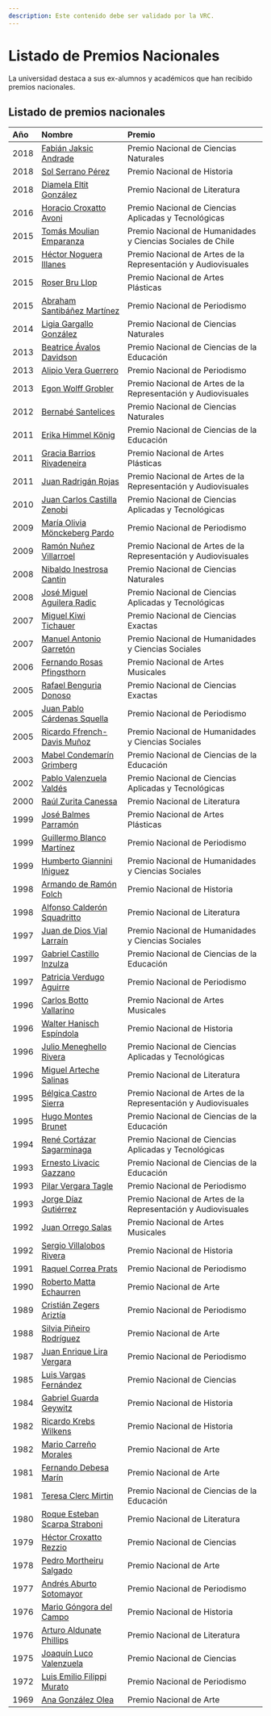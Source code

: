 ```yaml
---
description: Este contenido debe ser validado por la VRC.
---
```


# Listado de Premios Nacionales

La universidad destaca a sus ex-alumnos y académicos que han recibido premios nacionales. 

## Listado de premios nacionales

| Año | Nombre | Premio |
| :--- | :--- | :--- |
| 2018 | [Fabián Jaksic Andrade](https://www.uc.cl/es/la-universidad/premios-nacionales/31449-fabian-jaksic-andrade) | Premio Nacional de Ciencias Naturales |
| 2018 | [Sol Serrano Pérez](https://www.uc.cl/es/la-universidad/premios-nacionales/31450-sol-serrano-perez) | Premio Nacional de Historia |
| 2018 | [Diamela Eltit González](https://www.uc.cl/es/la-universidad/premios-nacionales/31799-diamela-eltit-gonzalez) | Premio Nacional de Literatura |
| 2016 | [Horacio Croxatto Avoni](https://www.uc.cl/es/la-universidad/premios-nacionales/31447-horacio-croxatto-avoni) | Premio Nacional de Ciencias Aplicadas y Tecnológicas |
| 2015 | [Tomás Moulian Emparanza](https://www.uc.cl/es/la-universidad/premios-nacionales/31252-tomas-moulian-emparanza) | Premio Nacional de Humanidades y Ciencias Sociales de Chile |
| 2015 | [Héctor Noguera Illanes](https://www.uc.cl/es/la-universidad/premios-nacionales/22073-hector-noguera-illanes) | Premio Nacional de Artes de la Representación y Audiovisuales |
| 2015 | [Roser Bru Llop](https://www.uc.cl/es/la-universidad/premios-nacionales/31445-roser-bru-llop) | Premio Nacional de Artes Plásticas |
| 2015 | [Abraham Santibáñez Martínez](https://www.uc.cl/es/la-universidad/premios-nacionales/31446-abraham-santibanez-martinez) | Premio Nacional de Periodismo |
| 2014 | [Ligia Gargallo González](https://www.uc.cl/es/la-universidad/premios-nacionales/31443-ligia-gargallo-gonzalez) | Premio Nacional de Ciencias Naturales |
| 2013 | [Beatrice Ávalos Davidson](https://www.uc.cl/es/la-universidad/premios-nacionales/31250-beatrice-avalos-davidson) | Premio Nacional de Ciencias de la Educación |
| 2013 | [Alipio Vera Guerrero](https://www.uc.cl/es/la-universidad/premios-nacionales/31253-alipio-vera-guerrero) | Premio Nacional de Periodismo |
| 2013 | [Egon Wolff Grobler](https://www.uc.cl/es/la-universidad/premios-nacionales/31251-egon-wolff-grobler) | Premio Nacional de Artes de la Representación y Audiovisuales |
| 2012 | [Bernabé Santelices](https://www.uc.cl/es/la-universidad/premios-nacionales/9670-bernabe-santelices) | Premio Nacional de Ciencias Naturales |
| 2011 | [Erika Himmel König](https://www.uc.cl/es/la-universidad/premios-nacionales/7369-erika-himmel-koenig) | Premio Nacional de Ciencias de la Educación |
| 2011 | [Gracia Barrios Rivadeneira](https://www.uc.cl/es/la-universidad/premios-nacionales/7347-gracia-barrios-rivadeneira-1927) | Premio Nacional de Artes Plásticas |
| 2011 | [Juan Radrigán Rojas](https://www.uc.cl/es/la-universidad/premios-nacionales/31442-juan-radrigan-rojas) | Premio Nacional de Artes de la Representación y Audiovisuales |
| 2010 | [Juan Carlos Castilla Zenobi](https://www.uc.cl/es/la-universidad/premios-nacionales/7429-juan-carlos-castilla-zenobi-1940) | Premio Nacional de Ciencias Aplicadas y Tecnológicas |
| 2009 | [María Olivia Mönckeberg Pardo](https://www.uc.cl/es/la-universidad/premios-nacionales/7395-maria-olivia-monckeberg-pardo-1944-) | Premio Nacional de Periodismo |
| 2009 | [Ramón Nuñez Villarroel](https://www.uc.cl/es/la-universidad/premios-nacionales/7375-ramon-nunez-villarroel-1941) | Premio Nacional de Artes de la Representación y Audiovisuales |
| 2008 | [Nibaldo Inestrosa Cantin](https://www.uc.cl/es/la-universidad/premios-nacionales/7427-nibaldo-inestrosa-cantin-1957) | Premio Nacional de Ciencias Naturales |
| 2008 | [José Miguel Aguilera Radic](https://www.uc.cl/es/la-universidad/premios-nacionales/7433-jose-miguel-aguilera-radic-1947-) | Premio Nacional de Ciencias Aplicadas y Tecnológicas |
| 2007 | [Miguel Kiwi Tichauer](https://www.uc.cl/es/la-universidad/premios-nacionales/7349-miguel-kiwi-tichauer-1938-) | Premio Nacional de Ciencias Exactas |
| 2007 | [Manuel Antonio Garretón](https://www.uc.cl/es/la-universidad/premios-nacionales/7415-manuel-antonio-garreton-1943) | Premio Nacional de Humanidades y Ciencias Sociales |
| 2006 | [Fernando Rosas Pfingsthorn](https://www.uc.cl/es/la-universidad/premios-nacionales/7407-fernando-rosas-pfingsthorn-1939-2007) | Premio Nacional de Artes Musicales |
| 2005 | [Rafael Benguria Donoso](https://www.uc.cl/es/la-universidad/premios-nacionales/7351-rafael-benguria-donoso-1951-) | Premio Nacional de Ciencias Exactas |
| 2005 | [Juan Pablo Cárdenas Squella](https://www.uc.cl/es/la-universidad/premios-nacionales/7401-juan-pablo-cardenas-squella-1941-) | Premio Nacional de Periodismo |
| 2005 | [Ricardo Ffrench-Davis Muñoz](https://www.uc.cl/es/la-universidad/premios-nacionales/7413-ricardo-ffrench-davis-munoz-1936) | Premio Nacional de Humanidades y Ciencias Sociales |
| 2003 | [Mabel Condemarín Grimberg](https://www.uc.cl/es/la-universidad/premios-nacionales/7367-mabel-condemarin-grimberg-1931-2004-) | Premio Nacional de Ciencias de la Educación |
| 2002 | [Pablo Valenzuela Valdés](https://www.uc.cl/es/la-universidad/premios-nacionales/7423-pablo-valenzuela-valdes-1941) | Premio Nacional de Ciencias Aplicadas y Tecnológicas |
| 2000 | [Raúl Zurita Canessa](https://www.uc.cl/es/la-universidad/premios-nacionales/7353-raul-zurita-canessa-1951-) | Premio Nacional de Literatura |
| 1999 | [José Balmes Parramón](https://www.uc.cl/es/la-universidad/premios-nacionales/7391-jose-balmes-parramon-1927-) | Premio Nacional de Artes Plásticas |
| 1999 | [Guillermo Blanco Martínez](https://www.uc.cl/es/la-universidad/premios-nacionales/7447-guillermo-blanco-martinez-1926-2010) | Premio Nacional de Periodismo |
| 1999 | [Humberto Giannini Iñiguez](https://www.uc.cl/es/la-universidad/premios-nacionales/7385-humberto-giannini-iniguez-1927) | Premio Nacional de Humanidades y Ciencias Sociales |
| 1998 | [Armando de Ramón Folch](https://www.uc.cl/es/la-universidad/premios-nacionales/7411-jose-armando-de-ramon-folch-1927--2004) | Premio Nacional de Historia |
| 1998 | [Alfonso Calderón Squadritto](https://www.uc.cl/es/la-universidad/premios-nacionales/7417-alfonso-calderon-squadritto-1930--2008) | Premio Nacional de Literatura |
| 1997 | [Juan de Dios Vial Larraín](https://www.uc.cl/es/la-universidad/premios-nacionales/7403-juan-de-dios-vial-larrain-1924-) | Premio Nacional de Humanidades y Ciencias Sociales |
| 1997 | [Gabriel Castillo Inzulza](https://www.uc.cl/es/la-universidad/premios-nacionales/7365-gabriel-castillo-inzulza-1927-) | Premio Nacional de Ciencias de la Educación |
| 1997 | [Patricia Verdugo Aguirre](https://www.uc.cl/es/la-universidad/premios-nacionales/7449-patricia-verdugo-aguirre-1947-2008) | Premio Nacional de Periodismo |
| 1996 | [Carlos Botto Vallarino](https://www.uc.cl/es/la-universidad/premios-nacionales/7397-carlos-botto-vallarino-1923-2004) | Premio Nacional de Artes Musicales |
| 1996 | [Walter Hanisch Espíndola](https://www.uc.cl/es/la-universidad/premios-nacionales/7439-walter-hanisch-espindola-1916-2001-) | Premio Nacional de Historia |
| 1996 | [Julio Meneghello Rivera](https://www.uc.cl/es/la-universidad/premios-nacionales/7389-julio-meneghello-rivera-1911-2009) | Premio Nacional de Ciencias Aplicadas y Tecnológicas |
| 1996 | [Miguel Arteche Salinas](https://www.uc.cl/es/la-universidad/premios-nacionales/7435-miguel-arteche-salinas-1926-) | Premio Nacional de Literatura |
| 1995 | [Bélgica Castro Sierra](https://www.uc.cl/es/la-universidad/premios-nacionales/7393-belgica-castro-sierra-1921-) | Premio Nacional de Artes de la Representación y Audiovisuales |
| 1995 | [Hugo Montes Brunet](https://www.uc.cl/es/la-universidad/premios-nacionales/7363-hugo-montes-brunet-1926-) | Premio Nacional de Ciencias de la Educación |
| 1994 | [René Cortázar Sagarminaga](https://www.uc.cl/es/la-universidad/premios-nacionales/7387-rene-cortazar-sagarminaga-1917-2008) | Premio Nacional de Ciencias Aplicadas y Tecnológicas |
| 1993 | [Ernesto Livacic Gazzano](https://www.uc.cl/es/la-universidad/premios-nacionales/7359-ernesto-livacic-gazzano-1929-2007) | Premio Nacional de Ciencias de la Educación |
| 1993 | [Pilar Vergara Tagle](https://www.uc.cl/es/la-universidad/premios-nacionales/7431-pilar-vergara-tagle) | Premio Nacional de Periodismo |
| 1993 | [Jorge Díaz Gutiérrez](https://www.uc.cl/es/la-universidad/premios-nacionales/7361-jorge-diaz-gutierrez-1930-2007) | Premio Nacional de Artes de la Representación y Audiovisuales |
| 1992 | [Juan Orrego Salas](https://www.uc.cl/es/la-universidad/premios-nacionales/7399-juan-orrego-salas-1919-) | Premio Nacional de Artes Musicales |
| 1992 | [Sergio Villalobos Rivera](https://www.uc.cl/es/la-universidad/premios-nacionales/7409-sergio-villalobos-rivera-1930-) | Premio Nacional de Historia |
| 1991 | [Raquel Correa Prats](https://www.uc.cl/es/la-universidad/premios-nacionales/7451-raquel-correa-prats-) | Premio Nacional de Periodismo |
| 1990 | [Roberto Matta Echaurren](https://www.uc.cl/es/la-universidad/premios-nacionales/7371-roberto-matta-echaurren-1911-2002) | Premio Nacional de Arte |
| 1989 | [Cristián Zegers Ariztía](https://www.uc.cl/es/la-universidad/premios-nacionales/7437-cristian-zegers-ariztia-1940-) | Premio Nacional de Periodismo |
| 1988 | [Silvia Piñeiro Rodríguez](https://www.uc.cl/es/la-universidad/premios-nacionales/7383-silvia-pineiro-rodriguez-1922-2003) | Premio Nacional de Arte |
| 1987 | [Juan Enrique Lira Vergara](https://www.uc.cl/es/la-universidad/premios-nacionales/7445-juan-enrique-lira-vergara-1927-2007-) | Premio Nacional de Periodismo |
| 1985 | [Luis Vargas Fernández](https://www.uc.cl/es/la-universidad/premios-nacionales/7419-luis-vargas-fernandez-1912-2011) | Premio Nacional de Ciencias |
| 1984 | [Gabriel Guarda Geywitz](https://www.uc.cl/es/la-universidad/premios-nacionales/7341-gabriel-guarda-geywitz-1928--) | Premio Nacional de Historia |
| 1982 | [Ricardo Krebs Wilkens](https://www.uc.cl/es/la-universidad/premios-nacionales/7343-ricardo-krebs-wilkens-1918-2011-) | Premio Nacional de Historia |
| 1982 | [Mario Carreño Morales](https://www.uc.cl/es/la-universidad/premios-nacionales/7373-mario-carreno-morales-1913-1999) | Premio Nacional de Arte |
| 1981 | [Fernando Debesa Marín](https://www.uc.cl/es/la-universidad/premios-nacionales/7381-fernando-debesa-marin-1921-2006) | Premio Nacional de Arte |
| 1981 | [Teresa Clerc Mirtin](https://www.uc.cl/es/la-universidad/premios-nacionales/7357-teresa-clerc-mirtin-1922-) | Premio Nacional de Ciencias de la Educación |
| 1980 | [Roque Esteban Scarpa Straboni](https://www.uc.cl/es/la-universidad/premios-nacionales/7345-roque-esteban-scarpa-straboni-1914-1995) | Premio Nacional de Literatura |
| 1979 | [Héctor Croxatto Rezzio](https://www.uc.cl/es/la-universidad/premios-nacionales/7425-hector-croxatto-rezzio-1908-2010) | Premio Nacional de Ciencias |
| 1978 | [Pedro Mortheiru Salgado](https://www.uc.cl/es/la-universidad/premios-nacionales/7379-pedro-morheiru-salgado-1919-1994) | Premio Nacional de Arte |
| 1977 | [Andrés Aburto Sotomayor](https://www.uc.cl/es/la-universidad/premios-nacionales/7441-andres-aburto-sotomayor) | Premio Nacional de Periodismo |
| 1976 | [Mario Góngora del Campo](https://www.uc.cl/es/la-universidad/premios-nacionales/7335-mario-gongora-del-campo-1915-1985) | Premio Nacional de Historia |
| 1976 | [Arturo Aldunate Phillips](https://www.uc.cl/es/la-universidad/premios-nacionales/7339-arturo-aldunate-phillips-1902-1985-) | Premio Nacional de Literatura |
| 1975 | [Joaquín Luco Valenzuela](https://www.uc.cl/es/la-universidad/premios-nacionales/7421-joaquin-luco-valenzuela-1913-2002) | Premio Nacional de Ciencias |
| 1972 | [Luis Emilio Filippi Murato](https://www.uc.cl/es/la-universidad/premios-nacionales/7405-emilio-filippi-muratto-) | Premio Nacional de Periodismo |
| 1969 | [Ana González Olea](https://www.uc.cl/es/la-universidad/premios-nacionales/7377-ana-gonzalez-olea-1915-2008) | Premio Nacional de Arte |

